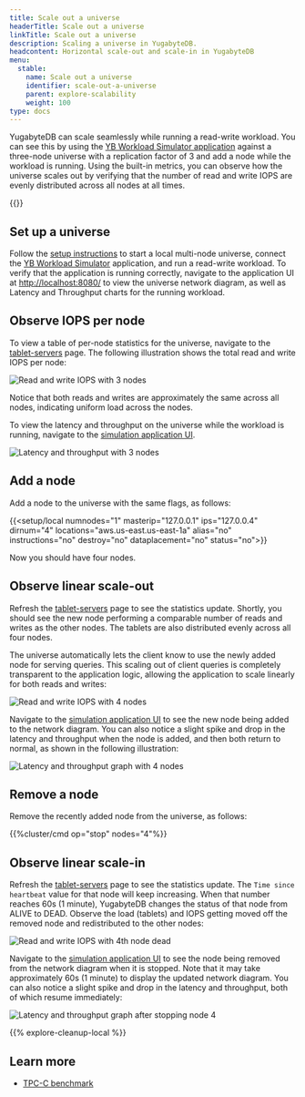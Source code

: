 ```yaml
---
title: Scale out a universe
headerTitle: Scale out a universe
linkTitle: Scale out a universe
description: Scaling a universe in YugabyteDB.
headcontent: Horizontal scale-out and scale-in in YugabyteDB
menu:
  stable:
    name: Scale out a universe
    identifier: scale-out-a-universe
    parent: explore-scalability
    weight: 100
type: docs
---
```


YugabyteDB can scale seamlessly while running a read-write workload. You can see this by using the [YB Workload Simulator application](https://github.com/YugabyteDB-Samples/yb-workload-simulator) against a three-node universe with a replication factor of 3 and add a node while the workload is running. Using the built-in metrics, you can observe how the universe scales out by verifying that the number of read and write IOPS are evenly distributed across all nodes at all times.

{{<product-tabs>}}

## Set up a universe

Follow the [setup instructions](../../#set-up-yugabytedb-universe) to start a local multi-node universe, connect the [YB Workload Simulator](../../#set-up-yb-workload-simulator) application, and run a read-write workload. To verify that the application is running correctly, navigate to the application UI at <http://localhost:8080/> to view the universe network diagram, as well as Latency and Throughput charts for the running workload.

## Observe IOPS per node

To view a table of per-node statistics for the universe, navigate to the [tablet-servers](http://127.0.0.1:7000/tablet-servers) page. The following illustration shows the total read and write IOPS per node:

![Read and write IOPS with 3 nodes](/images/ce/transactions_observe1.png)

Notice that both reads and writes are approximately the same across all nodes, indicating uniform load across the nodes.

To view the latency and throughput on the universe while the workload is running, navigate to the [simulation application UI](http://127.0.0.1:8080/).

![Latency and throughput with 3 nodes](/images/ce/simulation-graph.png)

## Add a node

Add a node to the universe with the same flags, as follows:

{{<setup/local numnodes="1" masterip="127.0.0.1" ips="127.0.0.4" dirnum="4" locations="aws.us-east.us-east-1a" alias="no" instructions="no" destroy="no" dataplacement="no" status="no">}}

Now you should have four nodes.

## Observe linear scale-out

Refresh the [tablet-servers](http://127.0.0.1:7000/tablet-servers) page to see the statistics update. Shortly, you should see the new node performing a comparable number of reads and writes as the other nodes. The tablets are also distributed evenly across all four nodes.

The universe automatically lets the client know to use the newly added node for serving queries. This scaling out of client queries is completely transparent to the application logic, allowing the application to scale linearly for both reads and writes:

![Read and write IOPS with 4 nodes](/images/ce/add-node-ybtserver.png)

Navigate to the [simulation application UI](http://127.0.0.1:8080/) to see the new node being added to the network diagram. You can also notice a slight spike and drop in the latency and throughput when the node is added, and then both return to normal, as shown in the following illustration:

![Latency and throughput graph with 4 nodes](/images/ce/add-node-graph.png)

## Remove a node

Remove the recently added node from the universe, as follows:

{{%cluster/cmd op="stop" nodes="4"%}}

## Observe linear scale-in

Refresh the [tablet-servers](http://127.0.0.1:7000/tablet-servers) page to see the statistics update. The `Time since heartbeat` value for that node will keep increasing. When that number reaches 60s (1 minute), YugabyteDB changes the status of that node from ALIVE to DEAD. Observe the load (tablets) and IOPS getting moved off the removed node and redistributed to the other nodes:

![Read and write IOPS with 4th node dead](/images/ce/stop-node-ybtserver.png)

Navigate to the [simulation application UI](http://127.0.0.1:8080/) to see the node being removed from the network diagram when it is stopped. Note that it may take approximately 60s (1 minute) to display the updated network diagram. You can also notice a slight spike and drop in the latency and throughput, both of which resume immediately:

![Latency and throughput graph after stopping node 4](/images/ce/stop-node-graph.png)

{{% explore-cleanup-local %}}

## Learn more

- [TPC-C benchmark](../../../benchmark/tpcc-ysql)
